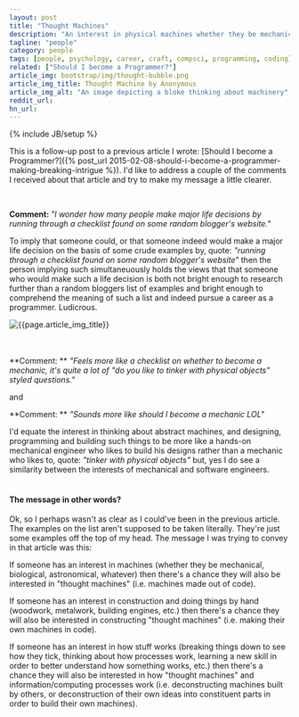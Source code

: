 ```yaml
---
layout: post
title: "Thought Machines"
description: "An interest in physical machines whether they be mechanical, biological or astronomical may also indicate an interest in programming and thought machines"
tagline: "people"
category: people
tags: [people, psychology, career, craft, compsci, programming, coding]
related: ["Should I become a Programmer?"]
article_img: bootstrap/img/thought-bubble.png
article_img_title: Thought Machine by Anonymous
article_img_alt: "An image depicting a bloke thinking about machinery"
reddit_url:
hn_url:
---
```

{% include JB/setup %}
<div class="intro">
<div class="intro-txt">
<p>
This is a follow-up post to a previous article I wrote: <span markdown="span">[Should I become a Programmer?]({% post_url 2015-02-08-should-i-become-a-programmer-making-breaking-intrigue %})</span>. I'd like to address a couple of the comments I received about that article and try to make my message a little clearer.
</p>
<br/>
<p>
<b>Comment: </b><i>"I wonder how many people make major life decisions by running through a checklist found on some random blogger's website."</i>
</p>
<p>
To imply that someone could, or that someone indeed would make a major life decision on the basis of some crude examples by, quote: <i>"running through a checklist found on some random blogger's website"</i> then the person implying such simultaneuously holds the views that that someone who would make such a life decision is both not bright enough to research further than a random bloggers list of examples and bright enough to comprehend the meaning of such a list and indeed pursue a career as a programmer. Ludicrous.
</p>
</div>
<div class="intro-img-border">
<div class="intro-img-bevel">
<div class="intro-img">
<img class="article-image" alt="{{page.article_img_title}}" title="{{page.article_img_title}}" src="{{ASSET_PATH}}/{{page.article_img}}"/>
</div>
</div>
</div>
</div>
<br/>
<br/>

**Comment: ** _"Feels more like a checklist on whether to become a mechanic, it's quite a lot of "do you like to tinker with physical objects" styled questions."_

and

**Comment: ** _"Sounds more like should I become a mechanic LOL"_

I'd equate the interest in thinking about abstract machines, and designing, programming and building such things to be more like a hands-on mechanical engineer who likes to build his designs rather than a mechanic who likes to, quote: _"tinker with physical objects"_ but, yes I do see a similarity between the interests of mechanical and software engineers.
<br/>
<br/>

#### The message in other words?
Ok, so I perhaps wasn't as clear as I could've been in the previous article. The examples on the list aren't supposed to be taken literally. They're just some examples off the top of my head. The message I was trying to convey in that article was this:

If someone has an interest in machines (whether they be mechanical, biological, astronomical, whatever) then there's a chance they will also be interested in "thought machines" (i.e. machines made out of code).

If someone has an interest in construction and doing things by hand (woodwork, metalwork, building engines, etc.) then there's a chance they will also be interested in constructing "thought machines" (i.e. making their own machines in code).

If someone has an interest in how stuff works (breaking things down to see how they tick, thinking about how processes work, learning a new skill in order to better understand how something works, etc.) then there's a chance they will also be interested in how "thought machines" and information/computing processes work (i.e. deconstructing machines built by others, or deconstruction of their own ideas into constituent parts in order to build their own machines).









